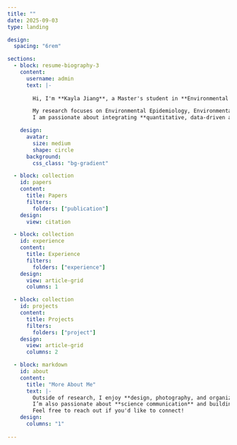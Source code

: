 ```yaml
---
title: ""
date: 2025-09-03
type: landing

design:
  spacing: "6rem"

sections:
  - block: resume-biography-3
    content:
      username: admin
      text: |-
    
        Hi, I'm **Kayla Jiang**, a Master's student in **Environmental Engineering at Stanford University**.  

        My research focuses on Environmental Epidemiology, Environmental Systems Analysis, Microbial Ecology, and Global Health.    
        I am passionate about integrating **quantitative, data-driven approaches** with **experimental research** to better understand environmental systems and to contribute to the development of **sustainable technologies**.

    design:
      avatar:
        size: medium
        shape: circle
      background:
        css_class: "bg-gradient"

  - block: collection
    id: papers
    content:
      title: Papers
      filters:
        folders: ["publication"]
    design:
      view: citation

  - block: collection
    id: experience
    content:
      title: Experience
      filters:
        folders: ["experience"]
    design:
      view: article-grid
      columns: 1

  - block: collection
    id: projects
    content:
      title: Projects
      filters:
        folders: ["project"]
    design:
      view: article-grid
      columns: 2

  - block: markdown
    id: about
    content:
      title: "More About Me"
      text: |-
        Outside of research, I enjoy **design, photography, and organizing community events**.  
        I’m also passionate about **science communication** and building bridges between academia and the public.  
        Feel free to reach out if you'd like to connect!
    design:
      columns: "1"
    
---
```

